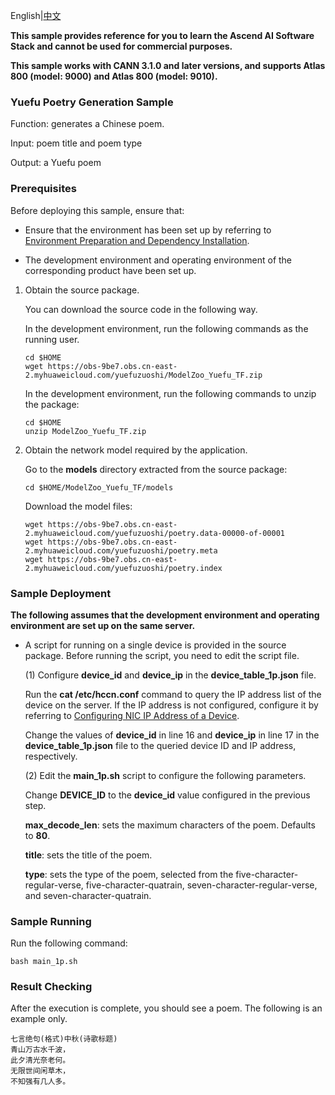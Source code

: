 English|[中文](README_CN.md)

**This sample provides reference for you to learn the Ascend AI Software Stack and cannot be used for commercial purposes.**

**This sample works with CANN 3.1.0 and later versions, and supports Atlas 800 (model: 9000) and Atlas 800 (model: 9010).**


### Yuefu Poetry Generation Sample

Function: generates a Chinese poem.

Input: poem title and poem type

Output:  a Yuefu poem

### Prerequisites

Before deploying this sample, ensure that:

- Ensure that the environment has been set up by referring to [Environment Preparation and Dependency Installation](https://github.com/Ascend/samples/tree/master/python/environment).

- The development environment and operating environment of the corresponding product have been set up.

1. Obtain the source package.

   You can download the source code in the following way.

   In the development environment, run the following commands as the running user.

   ```
   cd $HOME
   wget https://obs-9be7.obs.cn-east-2.myhuaweicloud.com/yuefuzuoshi/ModelZoo_Yuefu_TF.zip
   ```

   In the development environment, run the following commands to unzip the package:

   ```
   cd $HOME
   unzip ModelZoo_Yuefu_TF.zip
   ```

2. Obtain the network model required by the application.

   Go to the **models** directory extracted from the source package:

   ```
   cd $HOME/ModelZoo_Yuefu_TF/models
   ```

   Download the model files:

   ```
   wget https://obs-9be7.obs.cn-east-2.myhuaweicloud.com/yuefuzuoshi/poetry.data-00000-of-00001
   wget https://obs-9be7.obs.cn-east-2.myhuaweicloud.com/yuefuzuoshi/poetry.meta
   wget https://obs-9be7.obs.cn-east-2.myhuaweicloud.com/yuefuzuoshi/poetry.index
   ```

 ### Sample Deployment
**The following assumes that the development environment and operating environment are set up on the same server.**   
- A script for running on a single device is provided in the source package. Before running the script, you need to edit the script file.

  (1) Configure **device_id** and **device_ip** in the **device_table_1p.json** file.

  Run the **cat /etc/hccn.conf** command to query the IP address list of the device on the server. If the IP address is not configured, configure it by referring to [Configuring NIC IP Address of a Device](https://www.hiascend.com/document/detail/zh/CANNCommunityEdition/60RC1alpha02/softwareinstall/instg/atlasdeploy_03_0060.html).

  Change the values of **device_id** in line 16 and **device_ip** in line 17 in the **device_table_1p.json** file to the queried device ID and IP address, respectively.

  (2) Edit the **main_1p.sh** script to configure the following parameters.

  Change **DEVICE_ID** to the **device_id** value configured in the previous step.

  **max_decode_len**: sets the maximum characters of the poem. Defaults to **80**.

  **title**: sets the title of the poem.

  **type**: sets the type of the poem, selected from the five-character-regular-verse, five-character-quatrain, seven-character-regular-verse, and seven-character-quatrain.


### Sample Running

Run the following command:

```
bash main_1p.sh
```

### Result Checking

After the execution is complete, you should see a poem. The following is an example only.
```
七言绝句(格式)中秋(诗歌标题)
青山万古水千波，
此夕清光奈老何。
无限世间闲草木，
不知强有几人多。
```
